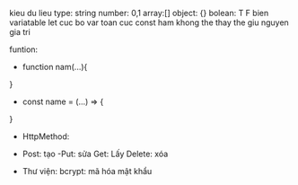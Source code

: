 kieu du lieu
type:
string 
number: 0,1
array:[]
object: {}
bolean: T F
bien variatable
let cuc bo
var toan cuc
const ham khong the thay the giu nguyen gia tri

funtion:
- function nam(...){

}
- const name = (...) => {

}
- HttpMethod:
- Post: tạo
-Put: sửa
 Get: Lấy
 Delete: xóa

 - Thư viện:
 bcrypt: mã hóa mật khẩu